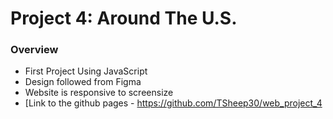 # Project 4: Around The U.S.

### Overview

- First Project Using JavaScript
- Design followed from Figma
- Website is responsive to screensize
- [Link to the github pages - https://github.com/TSheep30/web_project_4
